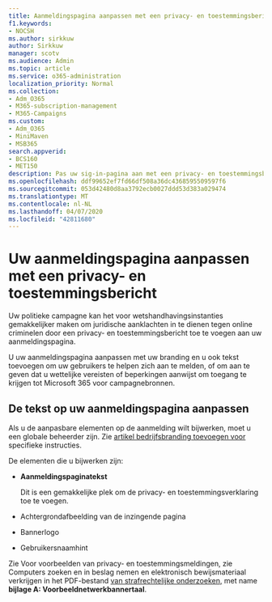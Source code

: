 ```yaml
---
title: Aanmeldingspagina aanpassen met een privacy- en toestemmingsbericht
f1.keywords:
- NOCSH
ms.author: sirkkuw
author: Sirkkuw
manager: scotv
ms.audience: Admin
ms.topic: article
ms.service: o365-administration
localization_priority: Normal
ms.collection:
- Adm_O365
- M365-subscription-management
- M365-Campaigns
ms.custom:
- Adm_O365
- MiniMaven
- MSB365
search.appverid:
- BCS160
- MET150
description: Pas uw sig-in-pagina aan met een privacy- en toestemmingsbericht voor Microsoft 365 voor campagnes.
ms.openlocfilehash: ddf99652ef7fd66df508a36dc4368595509597f6
ms.sourcegitcommit: 053d42480d8aa3792ecb0027ddd53d383a029474
ms.translationtype: MT
ms.contentlocale: nl-NL
ms.lasthandoff: 04/07/2020
ms.locfileid: "42811680"
---
```

# <a name="customize-your-sign-in-page-with-a-privacy-and-consent-notice"></a>Uw aanmeldingspagina aanpassen met een privacy- en toestemmingsbericht

Uw politieke campagne kan het voor wetshandhavingsinstanties gemakkelijker maken om juridische aanklachten in te dienen tegen online criminelen door een privacy- en toestemmingsbericht toe te voegen aan uw aanmeldingspagina.

U uw aanmeldingspagina aanpassen met uw branding en u ook tekst toevoegen om uw gebruikers te helpen zich aan te melden, of om aan te geven dat u wettelijke vereisten of beperkingen aanwijst om toegang te krijgen tot Microsoft 365 voor campagnebronnen.

## <a name="customize-the-text-on-your-sign-in-page"></a>De tekst op uw aanmeldingspagina aanpassen

Als u de aanpasbare elementen op de aanmelding wilt bijwerken, moet u een globale beheerder zijn. Zie [artikel bedrijfsbranding toevoegen voor](https://docs.microsoft.com/azure/active-directory/fundamentals/customize-branding) specifieke instructies.

De elementen die u bijwerken zijn:

- **Aanmeldingspaginatekst**

    Dit is een gemakkelijke plek om de privacy- en toestemmingsverklaring toe te voegen.
- Achtergrondafbeelding van de inzingende pagina
- Bannerlogo
- Gebruikersnaamhint

Zie Voor voorbeelden van privacy- en toestemmingsmeldingen, zie Computers zoeken en in beslag nemen en elektronisch bewijsmateriaal verkrijgen in het PDF-bestand [van strafrechtelijke onderzoeken,](https://www.justice.gov/sites/default/files/criminal-ccips/legacy/2015/01/14/ssmanual2009.pdf) met name **bijlage A: Voorbeeldnetwerkbannertaal**.

